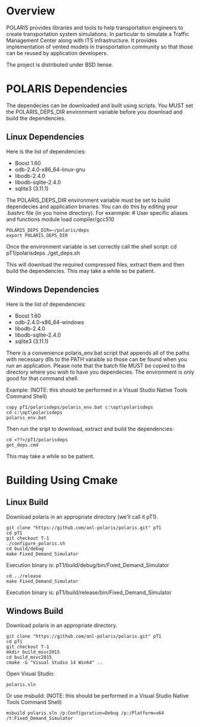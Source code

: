 Overview
=========
POLARIS provides libraries and tools to help transportation 
engineers to create transportation system simulations. 
In particular to simulate a Traffic Management 
Center along with ITS infrastructure. 
It provides implementation of vented models 
in transportation community so that those 
can be reused by application developers.

The project is distributed under BSD liense.

POLARIS Dependencies
====================
The dependecies can be downloaded and built using scripts. You MUST set the POLARIS_DEPS_DIR environment variable before you download and build the dependencies.

Linux Dependencies
------------------
Here is the list of dependencies:
* Boost 1.60
* odb-2.4.0-x86_64-linux-gnu
* libodb-2.4.0
* libodb-sqlite-2.4.0
* sqlite3 (3.11.1)

The POLARIS_DEPS_DIR environment variable must be set to build dependecies and application binaries. You can do this by editing your .bashrc file (in you home directory).
For exanmple:
	<other bash stuff here>
	# User specific aliases and functions
	module load compiler/gcc510

	POLARIS_DEPS_DIR=~/polaris/deps
	export POLARIS_DEPS_DIR
	
Once the environment variable is set correctly call the shell script:
	cd pT1/polarisdeps
	./get_deps.sh
	
This will download the required compressed files, extract them and then build the dependencies. This may take a while so be patient.

Windows Dependencies
--------------------
Here is the list of dependencies:
* Boost 1.60
* odb-2.4.0-x86_64-windows
* libodb-2.4.0
* libodb-sqlite-2.4.0
* sqlite3 (3.11.1)

There is a convenience polaris_env.bat script that appends all of the paths with necessary dlls to the PATH varaible so those can be found when you run an application. Please note that the batch file MUST be copied to 
the directory where you wish to have you dependecies. The environment is only good for that command shell.

Example: (NOTE: this should be performed in a Visual Studio Native Tools Command Shell)

	copy pT1/polarisdeps/polaris_env.bat c:\opt\polarisdeps
	cd c:\opt\polarisdeps
	polaris_env.bat
	
Then run the sript to download, extract and build the dependencies:

	cd <??>/pT1/polarisdeps
	get_deps.cmd
	
This may take a while so be patient.

Building Using Cmake
====================

Linux Build
-----------
Download polaris in an appropriate directory (we'll call it pT1).

	git clone "https://github.com/anl-polaris/polaris.git" pT1
	cd pT1
	git checkout T-1
	./configure_polaris.sh
	cd build/debug
	make Fixed_Demand_Simulator

Execution binary is: pT1/build/debug/bin/Fixed_Demand_Simulator

	cd ../release
	make Fixed_Demand_Simulator
	
Execution binary is: pT1/build/release/bin/Fixed_Demand_Simulator


Windows Build
-------------
Download polaris in an appropriate directory.

	git clone "https://github.com/anl-polaris/polaris.git" pT1
	cd pT1
	git checkout T-1
	mkdir build_msvc2015
	cd build_msvc2015
	cmake -G "Visual Studio 14 Win64" ..

Open Visual Studio:

	polaris.sln
	
Or use msbuild: (NOTE: this should be performed in a Visual Studio Native Tools Command Shell)

	msbuild polaris.sln /p:Configuration=Debug /p:/Platform=x64 /t:Fixed_Demand_Simulator




